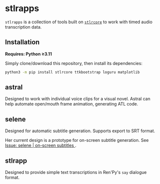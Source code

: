 # stlrapps

`stlrapps` is a collection of tools built on [`stlrcore`](https://github.com/lilellia/stlrcore) to work with timed audio
transcription data.

## Installation

**Requires: Python ≥3.11**

Simply clone/download this repository, then install its dependencies:

```bash
python3 -m pip install stlrcore ttkbootstrap loguru matplotlib
```

## astral

Designed to work with individual voice clips for a visual novel. Astral can help automate open/mouth frame animation,
generating ATL code.

## selene

Designed for automatic subtitle generation. Supports export to SRT format.

Her current design is a prototype for on-screen subtitle generation. See [Issue: selene | on-screen subtitles
](https://github.com/lilellia/stlrapps/issues/1).

## stlrapp

Designed to provide simple text transcriptions in Ren'Py's `say` dialogue format.